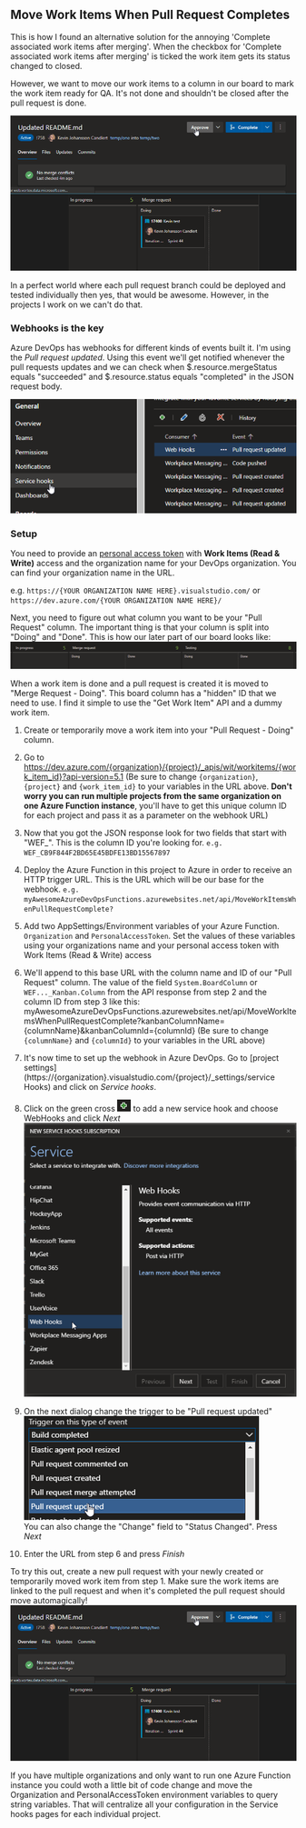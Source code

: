 ## Move Work Items When Pull Request Completes
This is how I found an alternative solution for the annoying 'Complete associated work items after merging'. When the checkbox for 'Complete associated work items after merging' is ticked the work item gets its status changed to closed.

However, we want to move our work items to a column in our board to mark the work item ready for QA. It's not done and shouldn't be closed after the pull request is done.

![](docs/images/pull_request_complete.gif)

In a perfect world where each pull request branch could be deployed and tested individually then yes, that would be awesome. However, in the projects I work on we can't do that.

### Webhooks is the key
Azure DevOps has webhooks for different kinds of events built it. I'm using the *Pull request updated*. Using this event we'll get notified whenever the pull requests updates and we can check when $.resource.mergeStatus equals "succeeded" and $.resource.status equals "completed" in the JSON request body.

![](docs/images/service_hooks.png)

### Setup
You need to provide an [personal access token](https://docs.microsoft.com/en-us/azure/devops/organizations/accounts/use-personal-access-tokens-to-authenticate?view=azure-devops&tabs=preview-page) with **Work Items (Read & Write)** access and the organization name for your DevOps organization. You can find your organization name in the URL.

e.g.
`https://{YOUR ORGANIZATION NAME HERE}.visualstudio.com/` or `https://dev.azure.com/{YOUR ORGANIZATION NAME HERE}/`

Next, you need to figure out what column you want to be your "Pull Request" column.
The important thing is that your column is split into "Doing" and "Done".
This is how our later part of our board looks like:
![](docs/images/board_columns.png)

When a work item is done and a pull request is created it is moved to "Merge Request - Doing".
This board column has a "hidden" ID that we need to use. I find it simple to use the "Get Work Item" API and a dummy work item.

1. Create or temporarily move a work item into your "Pull Request - Doing" column.

1. Go to https://dev.azure.com/{organization}/{project}/_apis/wit/workitems/{work_item_id}?api-version=5.1 (Be sure to change `{organization}`, `{project}` and `{work_item_id}` to your variables in the URL above. **Don't worry you can run multiple projects from the same organization on one Azure Function instance**, you'll have to get this unique column ID for each project and pass it as a parameter on the webhook URL)

1. Now that you got the JSON response look for two fields that start with "WEF_". This is the column ID you're looking for. `e.g. WEF_CB9F844F2BD65E45BDFE13BD15567897`

1. Deploy the Azure Function in this project to Azure in order to receive an HTTP trigger URL. This is the URL which will be our base for the webhook.
`e.g. myAwesomeAzureDevOpsFunctions.azurewebsites.net/api/MoveWorkItemsWhenPullRequestComplete?`

1. Add two AppSettings/Environment variables of your Azure Function. `Organization` and `PersonalAccessToken`. Set the values of these variables using your organizations name and your personal access token with Work Items (Read & Write) access

1. We'll append to this base URL with the column name and ID of our "Pull Request" column. The value of the field `System.BoardColumn` or `WEF..._Kanban.Column` from the API response from step 2 and the column ID from step 3 like this: myAwesomeAzureDevOpsFunctions.azurewebsites.net/api/MoveWorkItemsWhenPullRequestComplete?kanbanColumnName={columnName}&kanbanColumnId={columnId}
(Be sure to change `{columnName}` and `{columnId}` to your variables in the URL above)

1. It's now time to set up the webhook in Azure DevOps. Go to [project settings](https://{organization}.visualstudio.com/{project}/_settings/service Hooks) and click on *Service hooks*.

1. Click on the green cross ![](docs/images/add_service_hook.png) to add a new service hook and choose WebHooks and click *Next*
![](docs/images/add_service_hook2.png)

1. On the next dialog change the trigger to be "Pull request updated"
![](docs/images/add_service_hook3.png)  
You can also change the "Change" field to "Status Changed". Press *Next*

1. Enter the URL from step 6 and press *Finish*

To try this out, create a new pull request with your newly created or temporarily moved work item from step 1. Make sure the work items are linked to the pull request and when it's completed the pull request should move automagically!
![](docs/images/pull_request_complete.gif)


If you have multiple organizations and only want to run one Azure Function instance you could woth a little bit of code change and move the Organization and PersonalAccessToken environment variables to query string variables. That will centralize all your configuration in the Service hooks pages for each individual project.